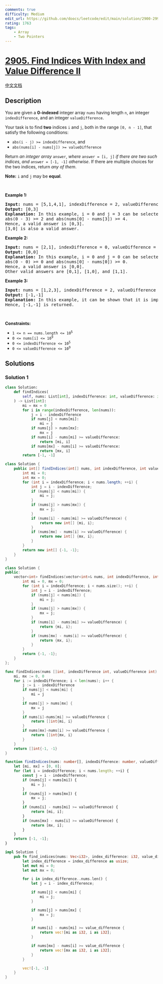 ```yaml
---
comments: true
difficulty: Medium
edit_url: https://github.com/doocs/leetcode/edit/main/solution/2900-2999/2905.Find%20Indices%20With%20Index%20and%20Value%20Difference%20II/README_EN.md
rating: 1763
tags:
    - Array
    - Two Pointers
---
```


# [2905. Find Indices With Index and Value Difference II](https://leetcode.com/problems/find-indices-with-index-and-value-difference-ii)

[中文文档](/solution/2900-2999/2905.Find%20Indices%20With%20Index%20and%20Value%20Difference%20II/README.md)

## Description

<p>You are given a <strong>0-indexed</strong> integer array <code>nums</code> having length <code>n</code>, an integer <code>indexDifference</code>, and an integer <code>valueDifference</code>.</p>

<p>Your task is to find <strong>two</strong> indices <code>i</code> and <code>j</code>, both in the range <code>[0, n - 1]</code>, that satisfy the following conditions:</p>

<ul>
	<li><code>abs(i - j) &gt;= indexDifference</code>, and</li>
	<li><code>abs(nums[i] - nums[j]) &gt;= valueDifference</code></li>
</ul>

<p>Return <em>an integer array</em> <code>answer</code>, <em>where</em> <code>answer = [i, j]</code> <em>if there are two such indices</em>, <em>and</em> <code>answer = [-1, -1]</code> <em>otherwise</em>. If there are multiple choices for the two indices, return <em>any of them</em>.</p>

<p><strong>Note:</strong> <code>i</code> and <code>j</code> may be <strong>equal</strong>.</p>

<p>&nbsp;</p>
<p><strong class="example">Example 1:</strong></p>

<pre>
<strong>Input:</strong> nums = [5,1,4,1], indexDifference = 2, valueDifference = 4
<strong>Output:</strong> [0,3]
<strong>Explanation:</strong> In this example, i = 0 and j = 3 can be selected.
abs(0 - 3) &gt;= 2 and abs(nums[0] - nums[3]) &gt;= 4.
Hence, a valid answer is [0,3].
[3,0] is also a valid answer.
</pre>

<p><strong class="example">Example 2:</strong></p>

<pre>
<strong>Input:</strong> nums = [2,1], indexDifference = 0, valueDifference = 0
<strong>Output:</strong> [0,0]
<strong>Explanation:</strong> In this example, i = 0 and j = 0 can be selected.
abs(0 - 0) &gt;= 0 and abs(nums[0] - nums[0]) &gt;= 0.
Hence, a valid answer is [0,0].
Other valid answers are [0,1], [1,0], and [1,1].
</pre>

<p><strong class="example">Example 3:</strong></p>

<pre>
<strong>Input:</strong> nums = [1,2,3], indexDifference = 2, valueDifference = 4
<strong>Output:</strong> [-1,-1]
<strong>Explanation:</strong> In this example, it can be shown that it is impossible to find two indices that satisfy both conditions.
Hence, [-1,-1] is returned.</pre>

<p>&nbsp;</p>
<p><strong>Constraints:</strong></p>

<ul>
	<li><code>1 &lt;= n == nums.length &lt;= 10<sup>5</sup></code></li>
	<li><code>0 &lt;= nums[i] &lt;= 10<sup>9</sup></code></li>
	<li><code>0 &lt;= indexDifference &lt;= 10<sup>5</sup></code></li>
	<li><code>0 &lt;= valueDifference &lt;= 10<sup>9</sup></code></li>
</ul>

## Solutions

### Solution 1

<!-- tabs:start -->

```python
class Solution:
    def findIndices(
        self, nums: List[int], indexDifference: int, valueDifference: int
    ) -> List[int]:
        mi = mx = 0
        for i in range(indexDifference, len(nums)):
            j = i - indexDifference
            if nums[j] < nums[mi]:
                mi = j
            if nums[j] > nums[mx]:
                mx = j
            if nums[i] - nums[mi] >= valueDifference:
                return [mi, i]
            if nums[mx] - nums[i] >= valueDifference:
                return [mx, i]
        return [-1, -1]
```

```java
class Solution {
    public int[] findIndices(int[] nums, int indexDifference, int valueDifference) {
        int mi = 0;
        int mx = 0;
        for (int i = indexDifference; i < nums.length; ++i) {
            int j = i - indexDifference;
            if (nums[j] < nums[mi]) {
                mi = j;
            }
            if (nums[j] > nums[mx]) {
                mx = j;
            }
            if (nums[i] - nums[mi] >= valueDifference) {
                return new int[] {mi, i};
            }
            if (nums[mx] - nums[i] >= valueDifference) {
                return new int[] {mx, i};
            }
        }
        return new int[] {-1, -1};
    }
}
```

```cpp
class Solution {
public:
    vector<int> findIndices(vector<int>& nums, int indexDifference, int valueDifference) {
        int mi = 0, mx = 0;
        for (int i = indexDifference; i < nums.size(); ++i) {
            int j = i - indexDifference;
            if (nums[j] < nums[mi]) {
                mi = j;
            }
            if (nums[j] > nums[mx]) {
                mx = j;
            }
            if (nums[i] - nums[mi] >= valueDifference) {
                return {mi, i};
            }
            if (nums[mx] - nums[i] >= valueDifference) {
                return {mx, i};
            }
        }
        return {-1, -1};
    }
};
```

```go
func findIndices(nums []int, indexDifference int, valueDifference int) []int {
	mi, mx := 0, 0
	for i := indexDifference; i < len(nums); i++ {
		j := i - indexDifference
		if nums[j] < nums[mi] {
			mi = j
		}
		if nums[j] > nums[mx] {
			mx = j
		}
		if nums[i]-nums[mi] >= valueDifference {
			return []int{mi, i}
		}
		if nums[mx]-nums[i] >= valueDifference {
			return []int{mx, i}
		}
	}
	return []int{-1, -1}
}
```

```ts
function findIndices(nums: number[], indexDifference: number, valueDifference: number): number[] {
    let [mi, mx] = [0, 0];
    for (let i = indexDifference; i < nums.length; ++i) {
        const j = i - indexDifference;
        if (nums[j] < nums[mi]) {
            mi = j;
        }
        if (nums[j] > nums[mx]) {
            mx = j;
        }
        if (nums[i] - nums[mi] >= valueDifference) {
            return [mi, i];
        }
        if (nums[mx] - nums[i] >= valueDifference) {
            return [mx, i];
        }
    }
    return [-1, -1];
}
```

```rust
impl Solution {
    pub fn find_indices(nums: Vec<i32>, index_difference: i32, value_difference: i32) -> Vec<i32> {
        let index_difference = index_difference as usize;
        let mut mi = 0;
        let mut mx = 0;

        for i in index_difference..nums.len() {
            let j = i - index_difference;

            if nums[j] < nums[mi] {
                mi = j;
            }

            if nums[j] > nums[mx] {
                mx = j;
            }

            if nums[i] - nums[mi] >= value_difference {
                return vec![mi as i32, i as i32];
            }

            if nums[mx] - nums[i] >= value_difference {
                return vec![mx as i32, i as i32];
            }
        }

        vec![-1, -1]
    }
}
```

<!-- tabs:end -->

<!-- end -->
